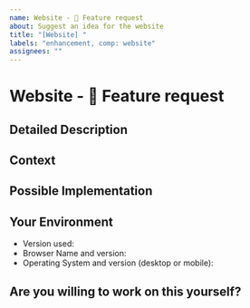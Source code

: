 ```yaml
---
name: Website - 🚀 Feature request
about: Suggest an idea for the website
title: "[Website] "
labels: "enhancement, comp: website"
assignees: ""
---
```


<!--- Provide a general summary of the issue in the Title above -->

# Website - 🚀 Feature request

## Detailed Description

<!--- ✍️ edit: Provide a detailed description of the change or addition you are proposing -->

## Context

<!--- ✍️ Why is this change important to you? How would you use it? -->
<!--- ✍️ How can it benefit other users? -->

## Possible Implementation

<!--- ✍️ Not obligatory, but suggest an idea for implementing addition or change -->

## Your Environment

<!--- ✍️ Include as many relevant details about the environment you experienced the bug in -->

- Version used:
- Browser Name and version:
- Operating System and version (desktop or mobile):

## Are you willing to work on this yourself?

<!--- ✍️ Yes? Maybe? Great! How could we help? What would you need to know? -->
